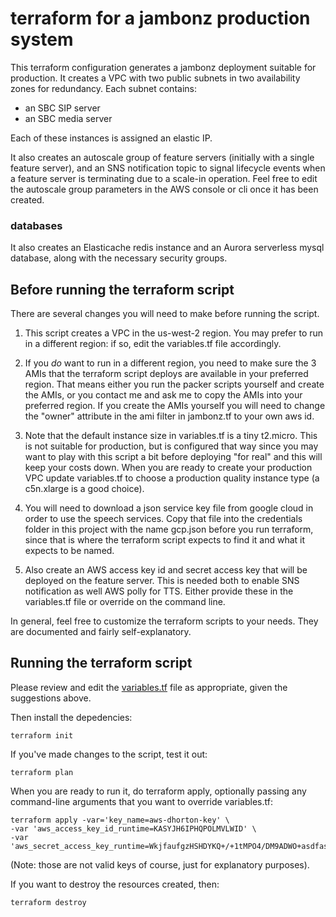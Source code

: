 # terraform for a jambonz production system

This terraform configuration generates a jambonz deployment suitable for production.  It creates a VPC with two public subnets in two availability zones for redundancy.  Each subnet contains:

- an SBC SIP server
- an SBC media server

Each of these instances is assigned an elastic IP.

It also creates an autoscale group of feature servers (initially with a single feature server), and an SNS notification topic to signal lifecycle events when a feature server is terminating due to a scale-in operation.  Feel free to edit the autoscale group parameters in the AWS console or cli once it has been created.

### databases

It also creates an Elasticache redis instance and an Aurora serverless mysql database, along with the necessary security groups.

## Before running the terraform script

There are several changes you will need to make before running the script.


1.  This script creates a VPC in the us-west-2 region.  You may prefer to run in a different region: if so, edit the variables.tf file accordingly.

2.  If you _do_ want to run in a different region, you need to make sure the 3 AMIs that the terraform script deploys are available in your preferred region. That means either you run the packer scripts yourself and create the AMIs, or you contact me and ask me to copy the AMIs into your preferred region.  If you create the AMIs yourself you will need to change the "owner" attribute in the ami filter in jambonz.tf to your own aws id.

3.  Note that the default instance size in variables.tf is a tiny t2.micro.  This is not suitable for production, but is configured that way since you may want to play with this script a bit before deploying "for real" and this will keep your costs down.  When you are ready to create your production VPC update variables.tf to choose a production quality instance type (a c5n.xlarge is a good choice).

4.  You will need to download a json service key file from google cloud in order to use the speech services.  Copy that file into the credentials folder in this project with the name gcp.json before you run terraform, since that is where the terraform script expects to find it and what it expects to be named.

5.  Also create an AWS access key id and secret access key that will be deployed on the feature server.  This is needed both to enable SNS notification as well AWS polly for TTS.  Either provide these in the variables.tf file or override on the command line.

In general, feel free to customize the terraform scripts to your needs.  They are documented and fairly self-explanatory.

## Running the terraform script

Please review and edit the [variables.tf](./variables.tf) file as appropriate, given the suggestions above.  

Then install the depedencies:
```
terraform init
```

If you've made changes to the script, test it out:
```
terraform plan
```

When you are ready to run it, do terraform apply, optionally passing any command-line arguments that you want to override variables.tf:
```
terraform apply -var='key_name=aws-dhorton-key' \
-var 'aws_access_key_id_runtime=KASYJH6IPHQPOLMVLWID' \
-var 'aws_secret_access_key_runtime=WkjfaufgzHSHDYKQ+/+1tMPO4/DM9ADWO+asdfasdf'
```

(Note: those are not valid keys of course, just for explanatory purposes).

If you want to destroy the resources created, then:
```
terraform destroy
```